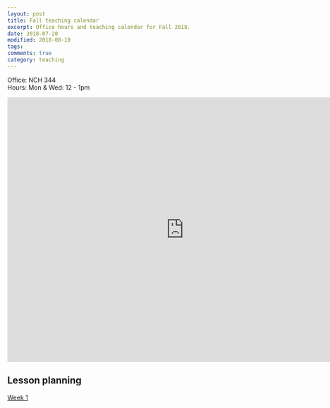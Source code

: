 ```yaml
---
layout: post
title: Fall teaching calendar
excerpt: Office hours and teaching calendar for Fall 2018.     
date: 2018-07-20 
modified: 2018-08-10
tags: 
comments: true
category: teaching
---
```

Office: NCH 344   
Hours: Mon & Wed: 12 - 1pm 


<iframe src="https://calendar.google.com/calendar/embed?showTitle=0&amp;showDate=0&amp;showPrint=0&amp;showTabs=0&amp;showCalendars=0&amp;showTz=0&amp;height=600&amp;wkst=1&amp;bgcolor=%23FFFFFF&amp;src=virginia.edu_nf5j6ocml9bijdeg9aluej4710%40group.calendar.google.com&amp;color=%23B1365F&amp;ctz=America%2FNew_York" style="border-width:0" width="800" height="600" frameborder="0" scrolling="no"></iframe>


## Lesson planning 
[Week 1](http://simp.ly/publish/ZGHPVp)